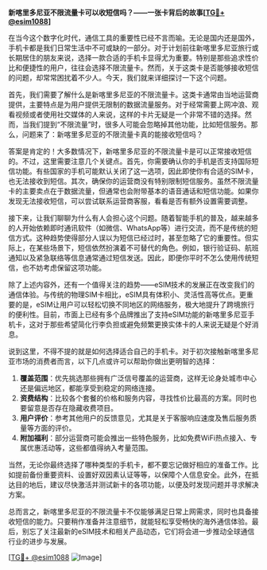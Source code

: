 **新喀里多尼亚不限流量卡可以收短信吗？——一张卡背后的故事[[TG💪+ @esim1088](https://t.me/s/esim1088)]**

在当今这个数字化时代，通信工具的重要性已经不言而喻。无论是国内还是国外，手机卡都是我们日常生活中不可或缺的一部分。对于计划前往新喀里多尼亚旅行或长期居住的朋友来说，选择一款合适的手机卡显得尤为重要。特别是那些追求性价比和便捷性的用户，往往会选择不限流量卡。然而，关于这类卡是否能够接收短信的问题，却常常困扰着不少人。今天，我们就来详细探讨一下这个问题。

首先，我们需要了解什么是新喀里多尼亚的不限流量卡。这类卡通常由当地运营商提供，主要特点是为用户提供无限制的数据流量服务。对于经常需要上网冲浪、观看视频或者使用社交媒体的人来说，这样的卡片无疑是一个非常不错的选择。然而，当我们提到“不限流量”时，很多人可能会忽略掉其他功能，比如短信服务。那么，问题来了：新喀里多尼亚的不限流量卡真的能接收短信吗？

答案是肯定的！大多数情况下，新喀里多尼亚的不限流量卡是可以正常接收短信的。不过，这里需要注意几个关键点。首先，你需要确认你的手机是否支持国际短信功能。有些国家的手机可能默认关闭了这一选项，因此即使你有合适的SIM卡，也无法接收到短信。其次，确保你的运营商没有特别限制短信服务。虽然不限流量卡的主要卖点在于数据流量，但通常也会附带基本的语音通话和短信功能。如果你发现无法接收短信，可以尝试联系运营商客服，看看是否有额外设置需要调整。

接下来，让我们聊聊为什么有人会担心这个问题。随着智能手机的普及，越来越多的人开始依赖即时通讯软件（如微信、WhatsApp等）进行交流，而不是传统的短信方式。这种趋势使得部分人误以为短信已经过时，甚至忽略了它的重要性。但实际上，在某些场景下，短信依然扮演着不可替代的角色。例如，银行验证码、航班通知以及紧急联络等信息通常通过短信发送。因此，即便你平时不怎么使用传统短信，也不妨考虑保留这项功能。

除了上述内容外，还有一个值得关注的趋势——eSIM技术的发展正在改变我们的通信体验。与传统的物理SIM卡相比，eSIM具有体积小、灵活性高等优点。更重要的是，eSIM让用户可以轻松切换不同地区的网络服务，极大地提升了跨境旅行的便利性。目前，市面上已经有多个品牌推出了支持eSIM功能的新喀里多尼亚手机卡，这对于那些希望简化行李负担或避免频繁更换实体卡的人来说无疑是个好消息。

说到这里，不得不提的就是如何选择适合自己的手机卡。对于初次接触新喀里多尼亚市场的消费者而言，以下几点或许可以帮助你做出更明智的选择：

1. **覆盖范围**：优先挑选那些拥有广泛信号覆盖的运营商，这样无论身处城市中心还是偏远地区，都能享受到稳定的网络连接。
2. **资费结构**：比较各个套餐的价格和服务内容，寻找性价比最高的方案。同时也要留意是否存在隐藏收费项目。
3. **用户评价**：参考其他用户的反馈意见，尤其是关于客服响应速度及售后服务质量等方面的评价。
4. **附加福利**：部分运营商可能会推出一些特色服务，比如免费WiFi热点接入、专属优惠活动等，这些都值得纳入考量范围。

当然，无论你最终选择了哪种类型的手机卡，都不要忘记做好相应的准备工作。比如提前备份重要资料、设置好双因素认证等等，以保障个人信息安全。此外，在抵达目的地后，建议尽快激活并测试新卡的各项功能，以便及时发现问题并寻求解决方案。

总而言之，新喀里多尼亚的不限流量卡不仅能够满足日常上网需求，同时也具备接收短信的能力。只要稍作准备并注意细节，就能轻松享受畅快的海外通信体验。最后，别忘了关注最新的eSIM技术和相关产品动态，它们将会进一步推动全球通信行业的进步与发展。

[[TG💪+ @esim1088](https://t.me/s/esim1088) ![Image](https://i.postimg.cc/4NQfJmqS/Snipaste-2025-05-13-00-14-12.png)]